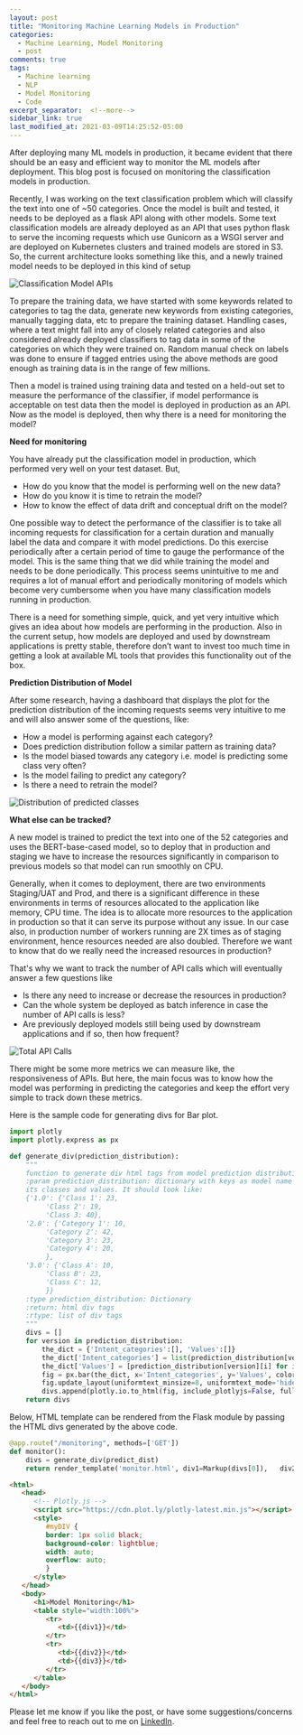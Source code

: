 ```yaml
---
layout: post
title: "Monitoring Machine Learning Models in Production"
categories:
  - Machine Learning, Model Monitoring
  - post
comments: true
tags:
  - Machine learning
  - NLP
  - Model Monitoring
  - Code
excerpt_separator:  <!--more-->
sidebar_link: true
last_modified_at: 2021-03-09T14:25:52-05:00
---
```


After deploying many ML models in production, it became evident that there should be an easy and efficient way to monitor the ML models after deployment. This blog post is focused on monitoring the classification models in production.

Recently, I was working on the text classification problem which will classify the text into one of ~50 categories. Once the model is built and tested, it needs to be deployed as a flask API along with other models. Some text classification models are already deployed as an API that uses python flask to serve the incoming requests which use Gunicorn as a WSGI server and are deployed on Kubernetes clusters and trained models are stored in S3.<!--more--> So, the current architecture looks something like this, and a newly trained model needs to be deployed in this kind of setup

![Classification Model APIs]({{site.url}}/assets/image/Archicture.jpeg)

To prepare the training data, we have started with some keywords related to categories to tag the data, generate new keywords from existing categories, manually tagging data, etc to prepare the training dataset. Handling cases, where a text might fall into any of closely related categories and also considered already deployed classifiers to tag data in some of the categories on which they were trained on. Random manual check on labels was done to ensure if tagged entries using the above methods are good enough as training data is in the range of few millions.

Then a model is trained using training data and tested on a held-out set to measure the performance of the classifier, if model performance is acceptable on test data then the model is deployed in production as an API. Now as the model is deployed, then why there is a need for monitoring the model?

**Need for monitoring**

You have already put the classification model in production, which performed very well on your test dataset. But,

- How do you know that the model is performing well on the new data?
- How do you know it is time to retrain the model?
- How to know the effect of data drift and conceptual drift on the model?

One possible way to detect the performance of the classifier is to take all incoming requests for classification for a certain duration and manually label the data and compare it with model predictions. Do this exercise periodically after a certain period of time to gauge the performance of the model. This is the same thing that we did while training the model and needs to be done periodically. This process seems unintuitive to me and requires a lot of manual effort and periodically monitoring of models which become very cumbersome when you have many classification models running in production.

There is a need for something simple, quick, and yet very intuitive which gives an idea about how models are performing in the production. Also in the current setup, how models are deployed and used by downstream applications is pretty stable, therefore don’t want to invest too much time in getting a look at available ML tools that provides this functionality out of the box.

**Prediction Distribution of Model**

After some research, having a dashboard that displays the plot for the prediction distribution of the incoming requests seems very intuitive to me and will also answer some of the questions, like:

- How a model is performing against each category?
- Does prediction distribution follow a similar pattern as training data?
- Is the model biased towards any category i.e. model is predicting some class very often?
- Is the model failing to predict any category?
- Is there a need to retrain the model?

![Distribution of predicted classes]({{site.url}}/assets/image/BERT_class_Prediction.png)

**What else can be tracked?**

A new model is trained to predict the text into one of the 52 categories and uses the BERT-base-cased model, so to deploy that in production and staging we have to increase the resources significantly in comparison to previous models so that model can run smoothly on CPU.

Generally, when it comes to deployment, there are two environments Staging/UAT and Prod, and there is a significant difference in these environments in terms of resources allocated to the application like memory, CPU time. The idea is to allocate more resources to the application in production so that it can serve its purpose without any issue. In our case also, in production number of workers running are 2X times as of staging environment, hence resources needed are also doubled. Therefore we want to know that do we really need the increased resources in production?

That's why we want to track the number of API calls which will eventually answer a few questions like

- Is there any need to increase or decrease the resources in production?
- Can the whole system be deployed as batch inference in case the number of API calls is less?
- Are previously deployed models still being used by downstream applications and if so, then how frequent?

![Total API Calls]({{site.url}}/assets/image/API_Calls.png)

There might be some more metrics we can measure like, the responsiveness of APIs. But here, the main focus was to know how the model was performing in predicting the categories and keep the effort very simple to track down these metrics.

Here is the sample code for generating divs for Bar plot.

```python
import plotly
import plotly.express as px

def generate_div(prediction_distribution):
    """
    function to generate div html tags from model prediction distribution dictionary.
    :param prediction_distribution: dictionary with keys as model name and its values as a dictionary having 
    its classes and values. It should look like:
    {'1.0': {'Class 1': 23,
         'Class 2': 19,
         'Class 3: 40},
    '2.0': {'Category 1': 10,
         'Category 2': 42,
         'Category 3': 23,
         'Category 4': 20,
         },
    '3.0': {'Class A': 10,
         'Class B': 23,
         'Class C': 12,
         }}
    :type prediction_distribution: Dictionary
    :return: html div tags
    :rtype: list of div tags
    """
    divs = []
    for version in prediction_distribution:
        the_dict = {'Intent_categories':[], 'Values':[]}
        the_dict['Intent_categories'] = list(prediction_distribution[version].keys())
        the_dict['Values'] = [prediction_distribution[version][i] for i in the_dict['Intent_categories']]
        fig = px.bar(the_dict, x='Intent_categories', y='Values', color='Values',title="Class prediction distribution for model %s"%version)
        fig.update_layout(uniformtext_minsize=8, uniformtext_mode='hide', xaxis_tickangle=45)
        divs.append(plotly.io.to_html(fig, include_plotlyjs=False, full_html=False))
    return divs
```

Below, HTML template can be rendered from the Flask module by passing the HTML divs generated by the above code.

```python
@app.route("/monitoring", methods=['GET'])
def monitor():
    divs = generate_div(predict_dist)
    return render_template('monitor.html', div1=Markup(divs[0]),   div2=Markup(divs[1]), div3=Markup(divs[2]))

```

```html
<html>
   <head>
      <!-- Plotly.js -->
      <script src="https://cdn.plot.ly/plotly-latest.min.js"></script>
      <style> 
         #myDIV {
         border: 1px solid black;
         background-color: lightblue;
         width: auto;
         overflow: auto;
         }
      </style>
   </head>
   <body>
      <h1>Model Monitoring</h1>
      <table style="width:100%">
         <tr>
            <td>{{div1}}</td>
         </tr>
         <tr>
            <td>{{div2}}</td>
            <td>{{div3}}</td>
         </tr>
      </table>
   </body>
</html>
```

Please let me know if you like the post, or have some suggestions/concerns and feel free to reach out to me on [LinkedIn](https://www.linkedin.com/in/aditya00kumar/).

